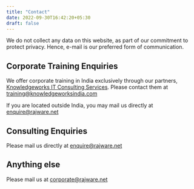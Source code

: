 ```yaml
---
title: "Contact"
date: 2022-09-30T16:42:20+05:30
draft: false
---
```

We do not collect any data on this website, as part of our commitment to protect privacy. Hence, e-mail is our preferred form of communication.

## Corporate Training Enquiries

We offer corporate training in India exclusively through our partners, [Knowledgeworks IT Consulting Services](https://www.knowledgeworksindia.com/). Please contact them at [training@knowledgeworksindia.com](mailto:training@knowledgeworksindia.com)

If you are located outside India, you may mail us directly at [enquire@rajware.net](mailto:enquire@rajware.net?subject=Corporate%20Training%20Enquiry)

## Consulting Enquiries

Please mail us directly at [enquire@rajware.net](mailto:enquire@rajware.net?subject=Consulting%20Enquiry)

## Anything else

Please mail us at corporate@rajware.net
